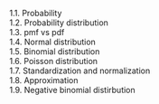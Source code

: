 1.1. Probability  
1.2. Probability distribution  
1.3. pmf vs pdf  
1.4. Normal distribution  
1.5. Binomial distribution  
1.6. Poisson distribution  
1.7. Standardization and normalization  
1.8. Approximation  
1.9. Negative binomial distirbution  
